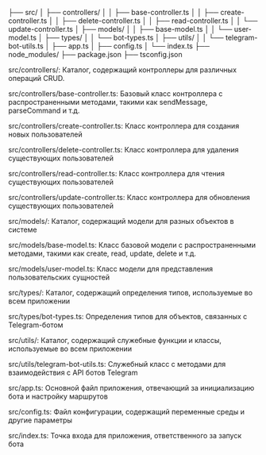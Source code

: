 <p>├── src/
│   ├── controllers/
│   │   ├── base-controller.ts
│   │   ├── create-controller.ts
│   │   ├── delete-controller.ts
│   │   ├── read-controller.ts
│   │   └── update-controller.ts
│   ├── models/
│   │   ├── base-model.ts
│   │   └── user-model.ts
│   ├── types/
│   │   └── bot-types.ts
│   ├── utils/
│   │   └── telegram-bot-utils.ts
│   ├── app.ts
│   ├── config.ts
│   └── index.ts
├── node_modules/
├── package.json
├── tsconfig.json
</p>


<p>src/controllers/: Каталог, содержащий контроллеры для различных операций CRUD.</p>
<p>src/controllers/base-controller.ts: Базовый класс контроллера с распространенными методами, такими как sendMessage, parseCommand и т.д.</p>
<p>src/controllers/create-controller.ts: Класс контроллера для создания новых пользователей</p>
<p>src/controllers/delete-controller.ts: Класс контроллера для удаления существующих пользователей</p>
<p>src/controllers/read-controller.ts: Класс контроллера для чтения существующих пользователей</p>
<p>src/controllers/update-controller.ts: Класс контроллера для обновления существующих пользователей</p>
<p>src/models/: Каталог, содержащий модели для разных объектов в системе</p>
<p>src/models/base-model.ts: Класс базовой модели с распространенными методами, такими как create, read, update, delete и т.д.</p>
<p>src/models/user-model.ts: Класс модели для представления пользовательских сущностей</p>
<p>src/types/: Каталог, содержащий определения типов, используемые во всем приложении</p>
<p>src/types/bot-types.ts: Определения типов для объектов, связанных с Telegram-ботом</p>
<p>src/utils/: Каталог, содержащий служебные функции и классы, используемые во всем приложении</p>
<p>src/utils/telegram-bot-utils.ts: Служебный класс с методами для взаимодействия с API ботов Telegram</p>
<p>src/app.ts: Основной файл приложения, отвечающий за инициализацию бота и настройку маршрутов</p>
<p>src/config.ts: Файл конфигурации, содержащий переменные среды и другие параметры</p>
<p>src/index.ts: Точка входа для приложения, ответственного за запуск бота</p>
